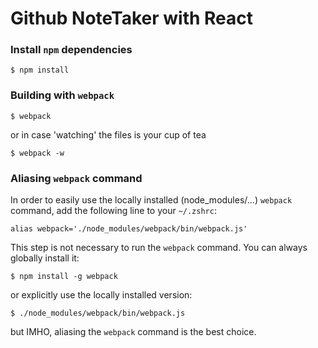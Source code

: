 Github NoteTaker with React
===========================

### Install `npm` dependencies

```
$ npm install
```

### Building with `webpack`

```
$ webpack
```

or in case 'watching' the files is your cup of tea

```
$ webpack -w
```

### Aliasing `webpack` command
In order to easily use the locally installed (node_modules/...) `webpack`
command, add the following line to your `~/.zshrc`:

```
alias webpack='./node_modules/webpack/bin/webpack.js'
```

This step is not necessary to run the `webpack` command.
You can always globally install it:

```
$ npm install -g webpack
```

or explicitly use the locally installed version:

```
$ ./node_modules/webpack/bin/webpack.js
```

but IMHO, aliasing the `webpack` command is the best choice.
